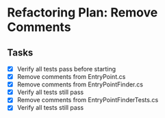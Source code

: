 # Refactoring Plan: Remove Comments

## Tasks
- [x] Verify all tests pass before starting
- [x] Remove comments from EntryPoint.cs
- [x] Remove comments from EntryPointFinder.cs
- [x] Verify all tests still pass
- [x] Remove comments from EntryPointFinderTests.cs
- [x] Verify all tests still pass
